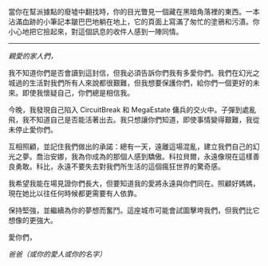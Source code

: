當你在幫派據點的廢墟中翻找時，你的目光瞥見一個藏在黑暗角落裡的東西。一本沾滿血跡的小筆記本皺巴巴地躺在地上，它的頁面上寫滿了匆忙的塗鴉和污漬。你小心地把它撿起來，對這個訊息的收件人感到一陣同情。

---

_親愛的家人們，_

我不知道你們是否會讀到這封信，但我必須告訴你們我有多愛你們。我們在幻光之城過的生活對我們所有人來說都很艱難，但我想要保護你們，給你們一個更好的未來。即使我懷疑自己，你們總是相信我。

今晚，我發現自己陷入 CircuitBreak 和 MegaEstate 傭兵的交火中。子彈到處亂飛，我不知道自己是否能活著出去。我只想讓你們知道，即使事情變得艱難，我從未停止愛你們。

互相照顧，並記住我們做出的承諾：總有一天，遠離這場混亂，建立我們自己的幻光之夢。喬治安娜，我為你成為的那個人感到驕傲。科拉貝爾，永遠像現在這樣善良勇敢。科比，永遠不要失去對我們所生活的這個瘋狂世界的驚奇感。

我希望我能在場見證你們長大，但要知道我的愛將永遠與你們同在。照顧好媽媽，現在她比以往任何時候都更需要有人依靠。

保持堅強，並繼續為你的夢想而奮鬥。這座城市可能會試圖擊垮我們，但我們比它想像的更強大。

愛你們，

_爸爸（或你的愛人或你的名字）_
